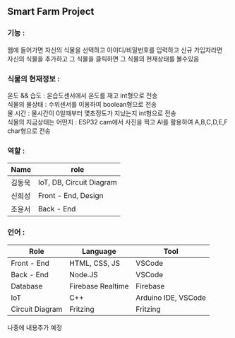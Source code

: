 ## Smart Farm Project

### 기능 :

웹에 들어가면 자신의 식물을 선택하고 아이디/비밀번호를 입력하고 신규 가입자라면 자신의 식물을 추가하고 그 식물을 클릭하면 그 식물의 현재상태를 볼수있음 <br>

### 식물의 현재정보 :

온도 && 습도 : 온습도센서에서 온도를 재고 int형으로 전송 <br>
식물의 물상태 : 수위센서를 이용하여 boolean형으로 전송 <br>
물 시간 : 물시간이 0일때부터 몇초정도가 지났는지 int형으로 전송 <br>
식물의 지금상태는 어떤지 : ESP32 cam에서 사진을 찍고 AI를 활용하여 A,B,C,D,E,F char형으로 전송 <br>

### 역할 :

| Name | role |
| --- | --- |
| 김동욱 | IoT, DB, Circuit Diagram |
| 신희성 | Front - End, Design |
| 조윤서 | Back - End |

### 언어 :

| Role | Language | Tool |
| --- | --- | --- |
| Front - End | HTML, CSS, JS | VSCode |
| Back - End | Node.JS | VSCode |
| Database | Firebase Realtime | Firebase |
| IoT | C++ | Arduino IDE, VSCode |
| Circuit Diagram | Fritzing | Fritzing |

나중에 내용추가 예정 <br>